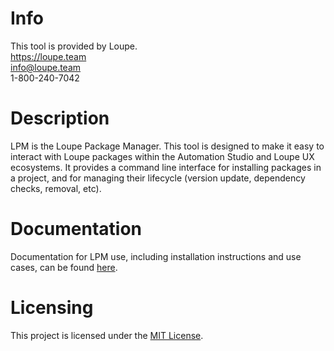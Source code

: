 # Info
This tool is provided by Loupe.  
https://loupe.team  
info@loupe.team  
1-800-240-7042

# Description

LPM is the Loupe Package Manager. This tool is designed to make it easy to interact with Loupe packages within the Automation Studio and Loupe UX ecosystems. It provides a command line interface for installing packages in a project, and for managing their lifecycle (version update, dependency checks, removal, etc).

# Documentation

Documentation for LPM use, including installation instructions and use cases, can be found [here](https://loupeteam.github.io/LoupeDocs/tools/lpm.html). 

# Licensing
This project is licensed under the [MIT License](LICENSE.md). 
